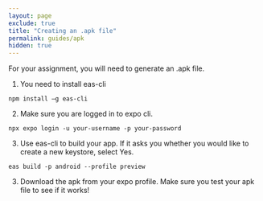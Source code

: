 ```yaml
---
layout: page
exclude: true
title: "Creating an .apk file"
permalink: guides/apk
hidden: true
---
```


For your assignment, you will need to generate an .apk file.

1. You need to install eas-cli
```
npm install –g eas-cli
```

2. Make sure you are logged in to expo cli.
``` 
npx expo login -u your-username -p your-password
```

3. Use eas-cli to build your app. If it asks you whether you would like to create a new keystore, select Yes.
```
eas build -p android --profile preview
```

3. Download the apk from your expo profile. Make sure you test your apk file to see if it works!


